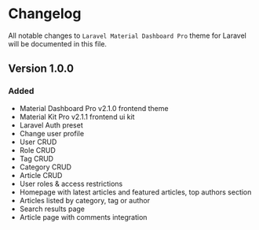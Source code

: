 # Changelog

All notable changes to `Laravel Material Dashboard Pro` theme for Laravel will be documented in this file.

## Version 1.0.0

### Added
- Material Dashboard Pro v2.1.0 frontend theme
- Material Kit Pro v2.1.1 frontend ui kit
- Laravel Auth preset
- Change user profile
- User CRUD
- Role CRUD
- Tag CRUD
- Category CRUD
- Article CRUD
- User roles & access restrictions
- Homepage with latest articles and featured articles, top authors section
- Articles listed by category, tag or author
- Search results page
- Article page with comments integration
